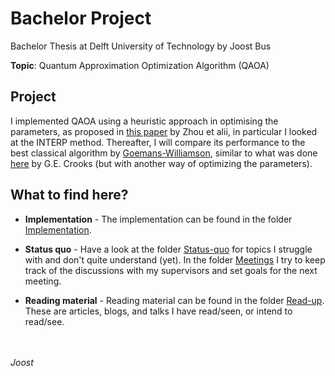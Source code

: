 # Bachelor Project
Bachelor Thesis at Delft University of Technology by Joost Bus

**Topic**: Quantum Approximation Optimization Algorithm (QAOA)

## Project
I implemented QAOA using a heuristic approach in optimising the parameters, as proposed in [this paper](https://arxiv.org/abs/1812.01041) by Zhou et alii, in particular I looked at the INTERP method. Thereafter, I will compare its performance to the best classical algorithm by [Goemans-Williamson](http://www-math.mit.edu/~goemans/PAPERS/maxcut-jacm.pdf), similar to what was done [here](https://arxiv.org/abs/1811.08419) by G.E. Crooks (but with another way of optimizing the parameters). 

## What to find here?
- **Implementation** - The implementation can be found in the folder [Implementation](https://github.com/soosub/bep/tree/master/Implementation).

- **Status quo** - Have a look at the folder [Status-quo](https://github.com/soosub/bep/tree/master/Status-quo) for topics I struggle with and don't quite understand (yet). In the folder [Meetings](https://github.com/soosub/bep/tree/master/Status-quo/Meetings) I try to keep track of the discussions with my supervisors and set goals for the next meeting.

- **Reading material** - Reading material can be found in the folder [Read-up](https://github.com/soosub/bep/tree/master/Read-up). These are articles, blogs, and talks I have read/seen, or intend to read/see.


<br><br>
_Joost_
